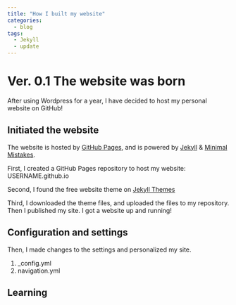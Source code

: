 ```yaml
---
title: "How I built my website"
categories:
  - blog
tags:
  - Jekyll
  - update
---
```


# Ver. 0.1 The website was born
After using Wordpress for a year, I have decided to host my personal website on GitHub!

## Initiated the website
The website is hosted by [GitHub Pages](https://pages.github.com/), and is powered by [Jekyll](https://jekyllrb.com/) & [Minimal Mistakes](https://mademistakes.com/work/minimal-mistakes-jekyll-theme/).

First, I created a GitHub Pages repository to host my website: USERNAME.github.io

Second, I found the free website theme on [Jekyll Themes](https://jekyllthemes.io/)

Third, I downloaded the theme files, and uploaded the files to my repository. Then I published my site. I got a website up and running!

## Configuration and settings
Then, I made changes to the settings and personalized my site.

1. _config.yml
2. navigation.yml

## Learning
